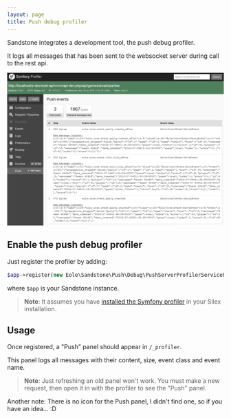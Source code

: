```yaml
---
layout: page
title: Push debug profiler
---
```


Sandstone integrates a development tool, the push debug profiler.

It logs all messages that has been sent to the websocket server
during call to the rest api.

<img
    src="img/push-debug-profiler-screen.png"
    alt="Push debug profiler screenschot"
    class="img-fluid"
/>


## Enable the push debug profiler

Just register the profiler by adding:

``` php
$app->register(new Eole\Sandstone\Push\Debug\PushServerProfilerServiceProvider());
```

where `$app` is your Sandstone instance.

> **Note**:
> It assumes you have
> [installed the Symfony profiler](https://github.com/silexphp/Silex-WebProfiler)
> in your Silex installation.


## Usage

Once registered, a "Push" panel should appear in `/_profiler`.

This panel logs all messages with their content, size, event class and event name.

> **Note**:
> Just refreshing an old panel won't work.
> You must make a new request, then open it in with the profiler
> to see the "Push" panel.

Another note: There is no icon for the Push panel, I didn't find one, so if you have an idea... :D
